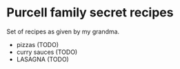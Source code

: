 # Purcell family secret recipes

Set of recipes as given by my grandma.

 - pizzas (TODO)
 - curry sauces (TODO)
 - LASAGNA (TODO)